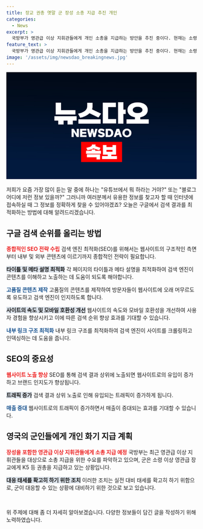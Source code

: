```yaml
---
title: 장교 권총 옛말 군 장성 소총 지급 추진 개인
categories:
  - News
excerpt: >
  국방부가 영관급 이상 지휘관들에게 개인 소총을 지급하는 방안을 추진 중이다. 현재는 소령 이상 영관급 장교에게는 권총이 지급되고 있지만, 이는 본격적인 전투 상황에선 부족함이 명백하다. 이에 대비해 소총을 지급하는 것은 실전 대비 태세 강화를 위한 조치로 이해된다. 이러한 변경은 군 내부에서 화제를 모으고 있으며, 추가적인 토론과 관심이 예상된다. (단어 수: 86)
feature_text: >
  국방부가 영관급 이상 지휘관들에게 개인 소총을 지급하는 방안을 추진 중이다. 현재는 소령 이상 영관급 장교에게는 권총이 지급되고 있지만, 이는 본격적인 전투 상황에선 부족함이 명백하다. 이에 대비해 소총을 지급하는 것은 실전 대비 태세 강화를 위한 조치로 이해된다. 이러한 변경은 군 내부에서 화제를 모으고 있으며, 추가적인 토론과 관심이 예상된다. (단어 수: 86)
image: '/assets/img/newsdao_breakingnews.jpg'
---
```


<p><img src="/assets/img/newsdao_breakingnews.jpg" alt="pcversion 속보" /></p>

<p>저희가 요즘 가장 많이 듣는 말 중에 하나는 "유튜브에서 뭐 하라는 거야?" 또는 "블로그 어디에 저런 정보 있을까?" 그러니까 여러분께서 유용한 정보를 찾고자 할 때 인터넷에 접속하실 때 그 정보를 정확하게 찾을 수 있어야겠죠? 오늘은 구글에서 검색 결과를 최적화하는 방법에 대해 알려드리겠습니다.</p>

<h2 data-ke-size="size26">구글 검색 순위를 올리는 방법</h2>

<p><b><span style="color: #ee2323;">종합적인 SEO 전략 수립</span></b>
검색 엔진 최적화(SEO)를 위해서는 웹사이트의 구조적인 측면부터 내부 및 외부 콘텐츠에 이르기까지 종합적인 전략이 필요합니다. </p>

<p><b><span style="background-color: #21538527;">타이틀 및 메타 설명 최적화</span></b>
각 페이지의 타이틀과 메타 설명을 최적화하여 검색 엔진이 콘텐츠를 이해하고 노출하는 데 도움이 되도록 해야합니다.</p>

<p><b><span style="color: #1a5490;">고품질 콘텐츠 제작</span></b>
고품질의 콘텐츠를 제작하여 방문자들이 웹사이트에 오래 머무르도록 유도하고 검색 엔진이 인지하도록 합니다.</p>

<p><b><span style="background-color: #21538527;">사이트의 속도 및 모바일 호환성 개선</span></b>
웹사이트의 속도와 모바일 호환성을 개선하여 사용자 경험을 향상시키고 이에 따른 검색 순위 향상 효과를 기대할 수 있습니다.</p>

<p><b><span style="color: #1a5490;">내부 링크 구조 최적화</span></b>
내부 링크 구조를 최적화하여 검색 엔진이 사이트를 크롤링하고 인덱싱하는 데 도움을 줍니다.</p>

<h2 data-ke-size="size26">SEO의 중요성</h2>

<p><b><span style="color: #ee2323;">웹사이트 노출 향상</span></b>
SEO를 통해 검색 결과 상위에 노출되면 웹사이트로의 유입이 증가하고 브랜드 인지도가 향상됩니다.</p>

<p><b><span style="background-color: #21538527;">트래픽 증가</span></b>
검색 결과 상위 노출로 인해 유입되는 트래픽이 증가하게 됩니다.</p>

<p><b><span style="color: #1a5490;">매출 증대</span></b>
웹사이트로의 트래픽이 증가하면서 매출이 증대되는 효과를 기대할 수 있습니다.</p>

<h2 data-ke-size="size26">영국의 군인들에게 개인 화기 지급 계획</h2>

<p><b><span style="color: #ee2323;">장성을 포함한 영관급 이상 지휘관들에게 소총 지급 예정</span></b>
국방부는 최근 영관급 이상 지휘관들을 대상으로 소총 지급을 위한 수요를 파악하고 있으며, 군은 소령 이상 영관급 장교에게 K5 등 권총을 지급하고 있는 상황입니다.</p>

<p><b><span style="background-color: #21538527;">대응 태세를 확고히 하기 위한 조치</span></b>
이러한 조치는 실전 대비 태세를 확고히 하기 위함으로, 군이 대응할 수 있는 상황에 대비하기 위한 것으로 보고 있습니다.</p>

<p data-ke-size="size16">&nbsp;</p>

<p>위 주제에 대해 좀 더 자세히 알아보겠습니다. 다양한 정보들이 담긴 글을 작성하기 위해 노력하였습니다. </p>

